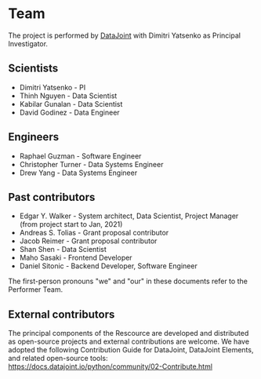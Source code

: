 # Team

The project is performed by [DataJoint](https://www.datajoint.com) with Dimitri Yatsenko as Principal Investigator.

## Scientists
* Dimitri Yatsenko - PI
* Thinh Nguyen - Data Scientist
* Kabilar Gunalan - Data Scientist
* David Godinez - Data Engineer

## Engineers
* Raphael Guzman - Software Engineer
* Christopher Turner - Data Systems Engineer
* Drew Yang - Data Systems Engineer

## Past contributors
* Edgar Y. Walker - System architect, Data Scientist, Project Manager (from project start to Jan, 2021)
* Andreas S. Tolias - Grant proposal contributor
* Jacob Reimer - Grant proposal contributor
* Shan Shen - Data Scientist
* Maho Sasaki - Frontend Developer
* Daniel Sitonic - Backend Developer, Software Engineer

The first-person pronouns "we" and "our" in these documents refer to the Performer Team.

## External contributors
The principal components of the Rescource are developed and distributed as open-source projects and external contributions are welcome.
We have adopted the following Contribution Guide for DataJoint, DataJoint Elements, and related open-source tools: https://docs.datajoint.io/python/community/02-Contribute.html

